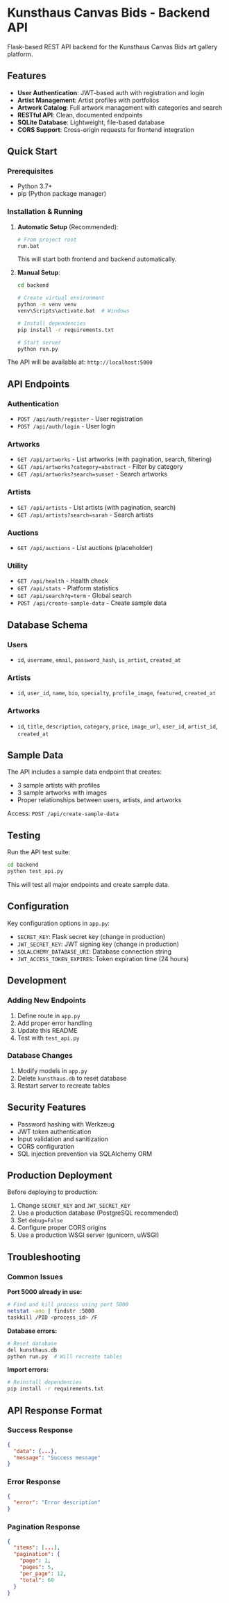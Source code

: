 # Kunsthaus Canvas Bids - Backend API

Flask-based REST API backend for the Kunsthaus Canvas Bids art gallery platform.

## Features

- **User Authentication**: JWT-based auth with registration and login
- **Artist Management**: Artist profiles with portfolios
- **Artwork Catalog**: Full artwork management with categories and search
- **RESTful API**: Clean, documented endpoints
- **SQLite Database**: Lightweight, file-based database
- **CORS Support**: Cross-origin requests for frontend integration

## Quick Start

### Prerequisites
- Python 3.7+
- pip (Python package manager)

### Installation & Running

1. **Automatic Setup** (Recommended):
   ```bash
   # From project root
   run.bat
   ```
   This will start both frontend and backend automatically.

2. **Manual Setup**:
   ```bash
   cd backend
   
   # Create virtual environment
   python -m venv venv
   venv\Scripts\activate.bat  # Windows
   
   # Install dependencies
   pip install -r requirements.txt
   
   # Start server
   python run.py
   ```

The API will be available at: `http://localhost:5000`

## API Endpoints

### Authentication
- `POST /api/auth/register` - User registration
- `POST /api/auth/login` - User login

### Artworks
- `GET /api/artworks` - List artworks (with pagination, search, filtering)
- `GET /api/artworks?category=abstract` - Filter by category
- `GET /api/artworks?search=sunset` - Search artworks

### Artists
- `GET /api/artists` - List artists (with pagination, search)
- `GET /api/artists?search=sarah` - Search artists

### Auctions
- `GET /api/auctions` - List auctions (placeholder)

### Utility
- `GET /api/health` - Health check
- `GET /api/stats` - Platform statistics
- `GET /api/search?q=term` - Global search
- `POST /api/create-sample-data` - Create sample data

## Database Schema

### Users
- `id`, `username`, `email`, `password_hash`, `is_artist`, `created_at`

### Artists
- `id`, `user_id`, `name`, `bio`, `specialty`, `profile_image`, `featured`, `created_at`

### Artworks
- `id`, `title`, `description`, `category`, `price`, `image_url`, `user_id`, `artist_id`, `created_at`

## Sample Data

The API includes a sample data endpoint that creates:
- 3 sample artists with profiles
- 3 sample artworks with images
- Proper relationships between users, artists, and artworks

Access: `POST /api/create-sample-data`

## Testing

Run the API test suite:
```bash
cd backend
python test_api.py
```

This will test all major endpoints and create sample data.

## Configuration

Key configuration options in `app.py`:
- `SECRET_KEY`: Flask secret key (change in production)
- `JWT_SECRET_KEY`: JWT signing key (change in production)
- `SQLALCHEMY_DATABASE_URI`: Database connection string
- `JWT_ACCESS_TOKEN_EXPIRES`: Token expiration time (24 hours)

## Development

### Adding New Endpoints
1. Define route in `app.py`
2. Add proper error handling
3. Update this README
4. Test with `test_api.py`

### Database Changes
1. Modify models in `app.py`
2. Delete `kunsthaus.db` to reset database
3. Restart server to recreate tables

## Security Features

- Password hashing with Werkzeug
- JWT token authentication
- Input validation and sanitization
- CORS configuration
- SQL injection prevention via SQLAlchemy ORM

## Production Deployment

Before deploying to production:
1. Change `SECRET_KEY` and `JWT_SECRET_KEY`
2. Use a production database (PostgreSQL recommended)
3. Set `debug=False`
4. Configure proper CORS origins
5. Use a production WSGI server (gunicorn, uWSGI)

## Troubleshooting

### Common Issues

**Port 5000 already in use:**
```bash
# Find and kill process using port 5000
netstat -ano | findstr :5000
taskkill /PID <process_id> /F
```

**Database errors:**
```bash
# Reset database
del kunsthaus.db
python run.py  # Will recreate tables
```

**Import errors:**
```bash
# Reinstall dependencies
pip install -r requirements.txt
```

## API Response Format

### Success Response
```json
{
  "data": {...},
  "message": "Success message"
}
```

### Error Response
```json
{
  "error": "Error description"
}
```

### Pagination Response
```json
{
  "items": [...],
  "pagination": {
    "page": 1,
    "pages": 5,
    "per_page": 12,
    "total": 60
  }
}
```